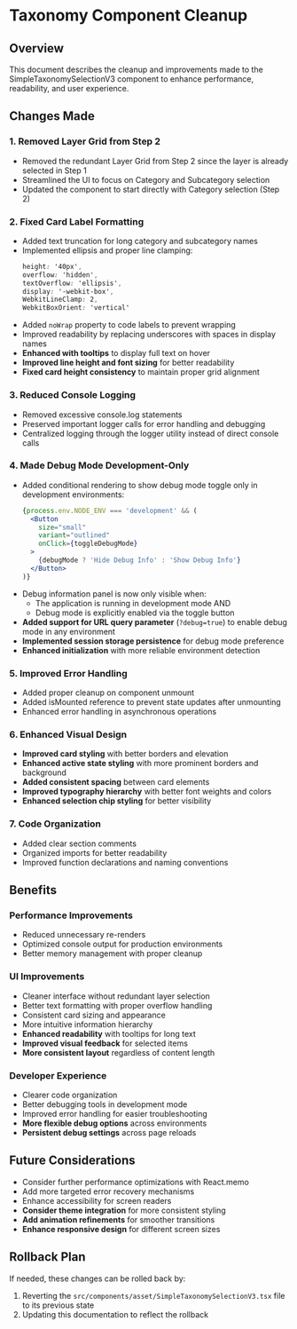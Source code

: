 # Taxonomy Component Cleanup

## Overview
This document describes the cleanup and improvements made to the SimpleTaxonomySelectionV3 component to enhance performance, readability, and user experience.

## Changes Made

### 1. Removed Layer Grid from Step 2
- Removed the redundant Layer Grid from Step 2 since the layer is already selected in Step 1
- Streamlined the UI to focus on Category and Subcategory selection
- Updated the component to start directly with Category selection (Step 2)

### 2. Fixed Card Label Formatting
- Added text truncation for long category and subcategory names
- Implemented ellipsis and proper line clamping:
  ```css
  height: '40px', 
  overflow: 'hidden',
  textOverflow: 'ellipsis',
  display: '-webkit-box',
  WebkitLineClamp: 2,
  WebkitBoxOrient: 'vertical'
  ```
- Added `noWrap` property to code labels to prevent wrapping
- Improved readability by replacing underscores with spaces in display names
- **Enhanced with tooltips** to display full text on hover
- **Improved line height and font sizing** for better readability
- **Fixed card height consistency** to maintain proper grid alignment

### 3. Reduced Console Logging
- Removed excessive console.log statements
- Preserved important logger calls for error handling and debugging
- Centralized logging through the logger utility instead of direct console calls

### 4. Made Debug Mode Development-Only
- Added conditional rendering to show debug mode toggle only in development environments:
  ```jsx
  {process.env.NODE_ENV === 'development' && (
    <Button 
      size="small" 
      variant="outlined" 
      onClick={toggleDebugMode}
    >
      {debugMode ? 'Hide Debug Info' : 'Show Debug Info'}
    </Button>
  )}
  ```
- Debug information panel is now only visible when:
  - The application is running in development mode AND
  - Debug mode is explicitly enabled via the toggle button
- **Added support for URL query parameter** (`?debug=true`) to enable debug mode in any environment
- **Implemented session storage persistence** for debug mode preference
- **Enhanced initialization** with more reliable environment detection

### 5. Improved Error Handling
- Added proper cleanup on component unmount
- Added isMounted reference to prevent state updates after unmounting
- Enhanced error handling in asynchronous operations

### 6. Enhanced Visual Design
- **Improved card styling** with better borders and elevation
- **Enhanced active state styling** with more prominent borders and background
- **Added consistent spacing** between card elements
- **Improved typography hierarchy** with better font weights and colors
- **Enhanced selection chip styling** for better visibility

### 7. Code Organization
- Added clear section comments
- Organized imports for better readability
- Improved function declarations and naming conventions

## Benefits

### Performance Improvements
- Reduced unnecessary re-renders
- Optimized console output for production environments
- Better memory management with proper cleanup

### UI Improvements
- Cleaner interface without redundant layer selection
- Better text formatting with proper overflow handling
- Consistent card sizing and appearance
- More intuitive information hierarchy
- **Enhanced readability** with tooltips for long text
- **Improved visual feedback** for selected items
- **More consistent layout** regardless of content length

### Developer Experience
- Clearer code organization
- Better debugging tools in development mode
- Improved error handling for easier troubleshooting
- **More flexible debug options** across environments
- **Persistent debug settings** across page reloads

## Future Considerations
- Consider further performance optimizations with React.memo
- Add more targeted error recovery mechanisms
- Enhance accessibility for screen readers
- **Consider theme integration** for more consistent styling
- **Add animation refinements** for smoother transitions
- **Enhance responsive design** for different screen sizes

## Rollback Plan
If needed, these changes can be rolled back by:
1. Reverting the `src/components/asset/SimpleTaxonomySelectionV3.tsx` file to its previous state
2. Updating this documentation to reflect the rollback